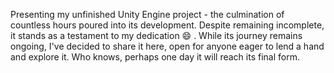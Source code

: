 Presenting my unfinished Unity Engine project - the culmination of countless hours poured into its development. Despite remaining incomplete, it stands as a testament to my dedication :smile:	. While its journey remains ongoing, I've decided to share it here, open for anyone eager to lend a hand and explore it. Who knows, perhaps one day it will reach its final form.
